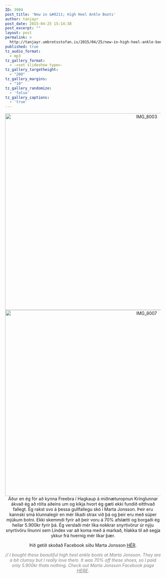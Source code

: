```yaml
---
ID: 3904
post_title: 'New in &#8211; High Heel Ankle Boots'
author: tanjayr
post_date: 2015-04-25 15:14:38
post_excerpt: ""
layout: post
permalink: >
  http://tanjayr.umbrotsstofan.is/2015/04/25/new-in-high-heel-ankle-boots/
published: true
tz_audio_format:
  - mp3
tz_gallery_format:
  - -=set slideshow type=-
tz_gallery_targetheight:
  - "200"
tz_gallery_margins:
  - "10"
tz_gallery_randomize:
  - 'false'
tz_gallery_captions:
  - 'true'
---
```

<p style="text-align: center;"><img class="aligncenter size-large wp-image-3905" src="http://www.tanjayr.com/wp-content/uploads/2015/04/IMG_8003-1024x721.jpg" alt="IMG_8003" width="900" height="634" />
<img class="aligncenter size-large wp-image-3906" src="http://www.tanjayr.com/wp-content/uploads/2015/04/IMG_8007-1024x683.jpg" alt="IMG_8007" width="900" height="600" />
Áður en ég fór að kynna Freebra í Hagkaup á miðnæturopnun Kringlunnar ákvað ég að rölta aðeins um og kíkja hvort ég gæti ekki fundið eitthvað fallegt. Ég rakst svo á þessa gullfallegu skó í Marta Jonsson. Þeir eru kannski smá klunnalegir en mér líkaði strax við þá og þeir eru með súper mjúkum botni. Ekki skemmdi fyrir að þeir voru á 70% afslætti og borgaði ég heilar 5.900kr fyrir þá. Ég verslaði mér líka nokkrar snyrtivörur úr nýju snyrtivöru línunni sem Lindex var að koma með á markað, hlakka til að segja ykkur frá hvernig mér líkar þær.</p>
<p style="text-align: center;">Þið getið skoðað Facebook síðu Marta Jonsson <a href="https://www.facebook.com/MartaJonssonShoes?fref=ts" target="_blank">HÉR</a>.</p>
<p style="text-align: center;"><span style="color: #808080;"><em>// I bought these beautiful high heel ankle boots at Marta Jonsson. They are a bit clumsy but I really love them. It was 70% off these shoes, so I paid only 5.900kr thats nothing. Check out Marta Jonsson Facebook page <a style="color: #808080;" href="https://www.facebook.com/MartaJonssonShoes?fref=ts" target="_blank">HERE</a>.</em></span></p>